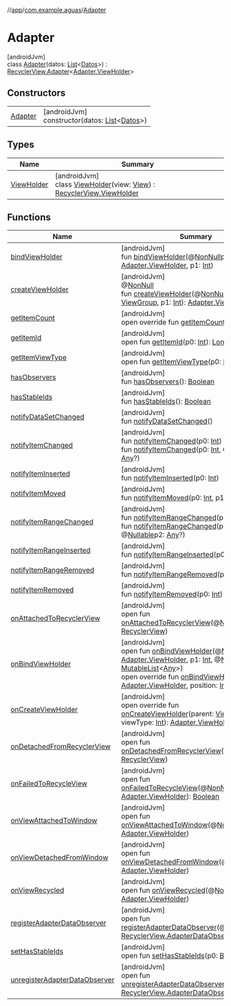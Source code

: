 //[app](../../../index.md)/[com.example.aguas](../index.md)/[Adapter](index.md)

# Adapter

[androidJvm]\
class [Adapter](index.md)(datos: [List](https://kotlinlang.org/api/latest/jvm/stdlib/kotlin.collections/-list/index.html)&lt;[Datos](../-datos/index.md)&gt;) : [RecyclerView.Adapter](https://developer.android.com/reference/kotlin/androidx/recyclerview/widget/RecyclerView.Adapter.html)&lt;[Adapter.ViewHolder](-view-holder/index.md)&gt;

## Constructors

| | |
|---|---|
| [Adapter](-adapter.md) | [androidJvm]<br>constructor(datos: [List](https://kotlinlang.org/api/latest/jvm/stdlib/kotlin.collections/-list/index.html)&lt;[Datos](../-datos/index.md)&gt;) |

## Types

| Name | Summary |
|---|---|
| [ViewHolder](-view-holder/index.md) | [androidJvm]<br>class [ViewHolder](-view-holder/index.md)(view: [View](https://developer.android.com/reference/kotlin/android/view/View.html)) : [RecyclerView.ViewHolder](https://developer.android.com/reference/kotlin/androidx/recyclerview/widget/RecyclerView.ViewHolder.html) |

## Functions

| Name | Summary |
|---|---|
| [bindViewHolder](index.md#-2085795840%2FFunctions%2F-912451524) | [androidJvm]<br>fun [bindViewHolder](index.md#-2085795840%2FFunctions%2F-912451524)(@[NonNull](https://developer.android.com/reference/kotlin/androidx/annotation/NonNull.html)p0: [Adapter.ViewHolder](-view-holder/index.md), p1: [Int](https://kotlinlang.org/api/latest/jvm/stdlib/kotlin/-int/index.html)) |
| [createViewHolder](../../com.example.aguas.adapterText/-adapter-text/index.md#1423244545%2FFunctions%2F-912451524) | [androidJvm]<br>@[NonNull](https://developer.android.com/reference/kotlin/androidx/annotation/NonNull.html)<br>fun [createViewHolder](../../com.example.aguas.adapterText/-adapter-text/index.md#1423244545%2FFunctions%2F-912451524)(@[NonNull](https://developer.android.com/reference/kotlin/androidx/annotation/NonNull.html)p0: [ViewGroup](https://developer.android.com/reference/kotlin/android/view/ViewGroup.html), p1: [Int](https://kotlinlang.org/api/latest/jvm/stdlib/kotlin/-int/index.html)): [Adapter.ViewHolder](-view-holder/index.md) |
| [getItemCount](get-item-count.md) | [androidJvm]<br>open override fun [getItemCount](get-item-count.md)(): [Int](https://kotlinlang.org/api/latest/jvm/stdlib/kotlin/-int/index.html) |
| [getItemId](../../com.example.aguas.adapterText/-adapter-text/index.md#725914875%2FFunctions%2F-912451524) | [androidJvm]<br>open fun [getItemId](../../com.example.aguas.adapterText/-adapter-text/index.md#725914875%2FFunctions%2F-912451524)(p0: [Int](https://kotlinlang.org/api/latest/jvm/stdlib/kotlin/-int/index.html)): [Long](https://kotlinlang.org/api/latest/jvm/stdlib/kotlin/-long/index.html) |
| [getItemViewType](../../com.example.aguas.adapterText/-adapter-text/index.md#714126295%2FFunctions%2F-912451524) | [androidJvm]<br>open fun [getItemViewType](../../com.example.aguas.adapterText/-adapter-text/index.md#714126295%2FFunctions%2F-912451524)(p0: [Int](https://kotlinlang.org/api/latest/jvm/stdlib/kotlin/-int/index.html)): [Int](https://kotlinlang.org/api/latest/jvm/stdlib/kotlin/-int/index.html) |
| [hasObservers](../../com.example.aguas.adapterText/-adapter-text/index.md#1092162006%2FFunctions%2F-912451524) | [androidJvm]<br>fun [hasObservers](../../com.example.aguas.adapterText/-adapter-text/index.md#1092162006%2FFunctions%2F-912451524)(): [Boolean](https://kotlinlang.org/api/latest/jvm/stdlib/kotlin/-boolean/index.html) |
| [hasStableIds](../../com.example.aguas.adapterText/-adapter-text/index.md#16685238%2FFunctions%2F-912451524) | [androidJvm]<br>fun [hasStableIds](../../com.example.aguas.adapterText/-adapter-text/index.md#16685238%2FFunctions%2F-912451524)(): [Boolean](https://kotlinlang.org/api/latest/jvm/stdlib/kotlin/-boolean/index.html) |
| [notifyDataSetChanged](../../com.example.aguas.adapterText/-adapter-text/index.md#-1095556076%2FFunctions%2F-912451524) | [androidJvm]<br>fun [notifyDataSetChanged](../../com.example.aguas.adapterText/-adapter-text/index.md#-1095556076%2FFunctions%2F-912451524)() |
| [notifyItemChanged](../../com.example.aguas.adapterText/-adapter-text/index.md#-1721030169%2FFunctions%2F-912451524) | [androidJvm]<br>fun [notifyItemChanged](../../com.example.aguas.adapterText/-adapter-text/index.md#-1721030169%2FFunctions%2F-912451524)(p0: [Int](https://kotlinlang.org/api/latest/jvm/stdlib/kotlin/-int/index.html))<br>fun [notifyItemChanged](../../com.example.aguas.adapterText/-adapter-text/index.md#748267402%2FFunctions%2F-912451524)(p0: [Int](https://kotlinlang.org/api/latest/jvm/stdlib/kotlin/-int/index.html), @[Nullable](https://developer.android.com/reference/kotlin/androidx/annotation/Nullable.html)p1: [Any](https://kotlinlang.org/api/latest/jvm/stdlib/kotlin/-any/index.html)?) |
| [notifyItemInserted](../../com.example.aguas.adapterText/-adapter-text/index.md#2137269507%2FFunctions%2F-912451524) | [androidJvm]<br>fun [notifyItemInserted](../../com.example.aguas.adapterText/-adapter-text/index.md#2137269507%2FFunctions%2F-912451524)(p0: [Int](https://kotlinlang.org/api/latest/jvm/stdlib/kotlin/-int/index.html)) |
| [notifyItemMoved](../../com.example.aguas.adapterText/-adapter-text/index.md#-1694317867%2FFunctions%2F-912451524) | [androidJvm]<br>fun [notifyItemMoved](../../com.example.aguas.adapterText/-adapter-text/index.md#-1694317867%2FFunctions%2F-912451524)(p0: [Int](https://kotlinlang.org/api/latest/jvm/stdlib/kotlin/-int/index.html), p1: [Int](https://kotlinlang.org/api/latest/jvm/stdlib/kotlin/-int/index.html)) |
| [notifyItemRangeChanged](../../com.example.aguas.adapterText/-adapter-text/index.md#1769183193%2FFunctions%2F-912451524) | [androidJvm]<br>fun [notifyItemRangeChanged](../../com.example.aguas.adapterText/-adapter-text/index.md#1769183193%2FFunctions%2F-912451524)(p0: [Int](https://kotlinlang.org/api/latest/jvm/stdlib/kotlin/-int/index.html), p1: [Int](https://kotlinlang.org/api/latest/jvm/stdlib/kotlin/-int/index.html))<br>fun [notifyItemRangeChanged](../../com.example.aguas.adapterText/-adapter-text/index.md#1916975740%2FFunctions%2F-912451524)(p0: [Int](https://kotlinlang.org/api/latest/jvm/stdlib/kotlin/-int/index.html), p1: [Int](https://kotlinlang.org/api/latest/jvm/stdlib/kotlin/-int/index.html), @[Nullable](https://developer.android.com/reference/kotlin/androidx/annotation/Nullable.html)p2: [Any](https://kotlinlang.org/api/latest/jvm/stdlib/kotlin/-any/index.html)?) |
| [notifyItemRangeInserted](../../com.example.aguas.adapterText/-adapter-text/index.md#-2104748521%2FFunctions%2F-912451524) | [androidJvm]<br>fun [notifyItemRangeInserted](../../com.example.aguas.adapterText/-adapter-text/index.md#-2104748521%2FFunctions%2F-912451524)(p0: [Int](https://kotlinlang.org/api/latest/jvm/stdlib/kotlin/-int/index.html), p1: [Int](https://kotlinlang.org/api/latest/jvm/stdlib/kotlin/-int/index.html)) |
| [notifyItemRangeRemoved](../../com.example.aguas.adapterText/-adapter-text/index.md#999899269%2FFunctions%2F-912451524) | [androidJvm]<br>fun [notifyItemRangeRemoved](../../com.example.aguas.adapterText/-adapter-text/index.md#999899269%2FFunctions%2F-912451524)(p0: [Int](https://kotlinlang.org/api/latest/jvm/stdlib/kotlin/-int/index.html), p1: [Int](https://kotlinlang.org/api/latest/jvm/stdlib/kotlin/-int/index.html)) |
| [notifyItemRemoved](../../com.example.aguas.adapterText/-adapter-text/index.md#-189254469%2FFunctions%2F-912451524) | [androidJvm]<br>fun [notifyItemRemoved](../../com.example.aguas.adapterText/-adapter-text/index.md#-189254469%2FFunctions%2F-912451524)(p0: [Int](https://kotlinlang.org/api/latest/jvm/stdlib/kotlin/-int/index.html)) |
| [onAttachedToRecyclerView](../../com.example.aguas.adapterText/-adapter-text/index.md#-1243461790%2FFunctions%2F-912451524) | [androidJvm]<br>open fun [onAttachedToRecyclerView](../../com.example.aguas.adapterText/-adapter-text/index.md#-1243461790%2FFunctions%2F-912451524)(@[NonNull](https://developer.android.com/reference/kotlin/androidx/annotation/NonNull.html)p0: [RecyclerView](https://developer.android.com/reference/kotlin/androidx/recyclerview/widget/RecyclerView.html)) |
| [onBindViewHolder](index.md#304628255%2FFunctions%2F-912451524) | [androidJvm]<br>open fun [onBindViewHolder](index.md#304628255%2FFunctions%2F-912451524)(@[NonNull](https://developer.android.com/reference/kotlin/androidx/annotation/NonNull.html)p0: [Adapter.ViewHolder](-view-holder/index.md), p1: [Int](https://kotlinlang.org/api/latest/jvm/stdlib/kotlin/-int/index.html), @[NonNull](https://developer.android.com/reference/kotlin/androidx/annotation/NonNull.html)p2: [MutableList](https://kotlinlang.org/api/latest/jvm/stdlib/kotlin.collections/-mutable-list/index.html)&lt;[Any](https://kotlinlang.org/api/latest/jvm/stdlib/kotlin/-any/index.html)&gt;)<br>open override fun [onBindViewHolder](on-bind-view-holder.md)(holder: [Adapter.ViewHolder](-view-holder/index.md), position: [Int](https://kotlinlang.org/api/latest/jvm/stdlib/kotlin/-int/index.html)) |
| [onCreateViewHolder](on-create-view-holder.md) | [androidJvm]<br>open override fun [onCreateViewHolder](on-create-view-holder.md)(parent: [ViewGroup](https://developer.android.com/reference/kotlin/android/view/ViewGroup.html), viewType: [Int](https://kotlinlang.org/api/latest/jvm/stdlib/kotlin/-int/index.html)): [Adapter.ViewHolder](-view-holder/index.md) |
| [onDetachedFromRecyclerView](../../com.example.aguas.adapterText/-adapter-text/index.md#-1201433889%2FFunctions%2F-912451524) | [androidJvm]<br>open fun [onDetachedFromRecyclerView](../../com.example.aguas.adapterText/-adapter-text/index.md#-1201433889%2FFunctions%2F-912451524)(@[NonNull](https://developer.android.com/reference/kotlin/androidx/annotation/NonNull.html)p0: [RecyclerView](https://developer.android.com/reference/kotlin/androidx/recyclerview/widget/RecyclerView.html)) |
| [onFailedToRecycleView](index.md#1720307058%2FFunctions%2F-912451524) | [androidJvm]<br>open fun [onFailedToRecycleView](index.md#1720307058%2FFunctions%2F-912451524)(@[NonNull](https://developer.android.com/reference/kotlin/androidx/annotation/NonNull.html)p0: [Adapter.ViewHolder](-view-holder/index.md)): [Boolean](https://kotlinlang.org/api/latest/jvm/stdlib/kotlin/-boolean/index.html) |
| [onViewAttachedToWindow](index.md#1406041816%2FFunctions%2F-912451524) | [androidJvm]<br>open fun [onViewAttachedToWindow](index.md#1406041816%2FFunctions%2F-912451524)(@[NonNull](https://developer.android.com/reference/kotlin/androidx/annotation/NonNull.html)p0: [Adapter.ViewHolder](-view-holder/index.md)) |
| [onViewDetachedFromWindow](index.md#-1548602181%2FFunctions%2F-912451524) | [androidJvm]<br>open fun [onViewDetachedFromWindow](index.md#-1548602181%2FFunctions%2F-912451524)(@[NonNull](https://developer.android.com/reference/kotlin/androidx/annotation/NonNull.html)p0: [Adapter.ViewHolder](-view-holder/index.md)) |
| [onViewRecycled](index.md#1499862518%2FFunctions%2F-912451524) | [androidJvm]<br>open fun [onViewRecycled](index.md#1499862518%2FFunctions%2F-912451524)(@[NonNull](https://developer.android.com/reference/kotlin/androidx/annotation/NonNull.html)p0: [Adapter.ViewHolder](-view-holder/index.md)) |
| [registerAdapterDataObserver](../../com.example.aguas.adapterText/-adapter-text/index.md#-149943229%2FFunctions%2F-912451524) | [androidJvm]<br>open fun [registerAdapterDataObserver](../../com.example.aguas.adapterText/-adapter-text/index.md#-149943229%2FFunctions%2F-912451524)(@[NonNull](https://developer.android.com/reference/kotlin/androidx/annotation/NonNull.html)p0: [RecyclerView.AdapterDataObserver](https://developer.android.com/reference/kotlin/androidx/recyclerview/widget/RecyclerView.AdapterDataObserver.html)) |
| [setHasStableIds](../../com.example.aguas.adapterText/-adapter-text/index.md#1991189249%2FFunctions%2F-912451524) | [androidJvm]<br>open fun [setHasStableIds](../../com.example.aguas.adapterText/-adapter-text/index.md#1991189249%2FFunctions%2F-912451524)(p0: [Boolean](https://kotlinlang.org/api/latest/jvm/stdlib/kotlin/-boolean/index.html)) |
| [unregisterAdapterDataObserver](../../com.example.aguas.adapterText/-adapter-text/index.md#607934410%2FFunctions%2F-912451524) | [androidJvm]<br>open fun [unregisterAdapterDataObserver](../../com.example.aguas.adapterText/-adapter-text/index.md#607934410%2FFunctions%2F-912451524)(@[NonNull](https://developer.android.com/reference/kotlin/androidx/annotation/NonNull.html)p0: [RecyclerView.AdapterDataObserver](https://developer.android.com/reference/kotlin/androidx/recyclerview/widget/RecyclerView.AdapterDataObserver.html)) |
